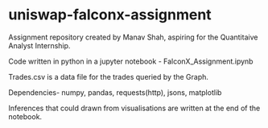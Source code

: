 # uniswap-falconx-assignment

Assignment repository created by Manav Shah, aspiring for the Quantitaive Analyst Internship.

Code written in python in a jupyter notebook - FalconX_Assignment.ipynb

Trades.csv is a data file for the trades queried by the Graph.

Dependencies-
numpy,
pandas,
requests(http),
jsons,
matplotlib

Inferences that could drawn from visualisations are written at the end of the notebook.
